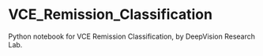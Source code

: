 # VCE_Remission_Classification
Python notebook for VCE Remission Classification, by DeepVision Research Lab.
